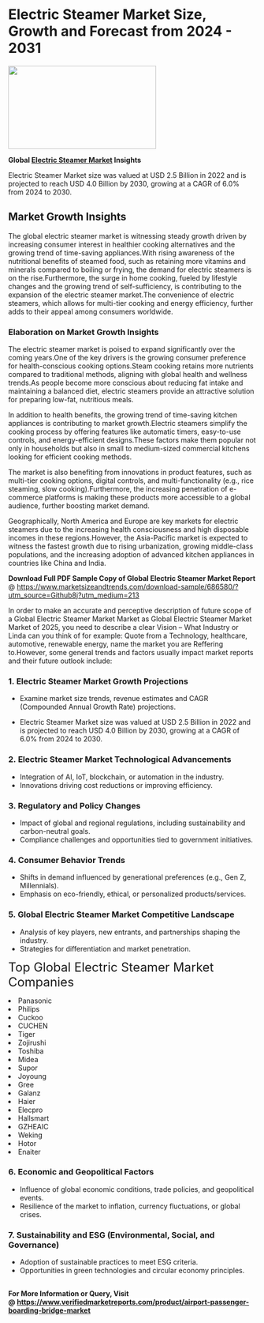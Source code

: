 <H1>Electric Steamer Market Size, Growth and Forecast from 2024 - 2031</H1><img class="aligncenter size-medium wp-image-584254" src="https://thirdeyenews.in/wp-content/uploads/2024/09/Global-Market-Research-300x168.jpeg" alt="" width="300" height="168" /><p><strong>Global&nbsp;<a href="https://www.marketsizeandtrends.com/download-sample/686580/?utm_source=Github8j?utm_medium=213">Electric Steamer Market</a> Insights</strong></p><p>Electric Steamer Market size was valued at USD 2.5 Billion in 2022 and is projected to reach USD 4.0 Billion by 2030, growing at a CAGR of 6.0% from 2024 to 2030.</p><p><h2>Market Growth Insights</h2> <p>The global electric steamer market is witnessing steady growth driven by increasing consumer interest in healthier cooking alternatives and the growing trend of time-saving appliances.With rising awareness of the nutritional benefits of steamed food, such as retaining more vitamins and minerals compared to boiling or frying, the demand for electric steamers is on the rise.Furthermore, the surge in home cooking, fueled by lifestyle changes and the growing trend of self-sufficiency, is contributing to the expansion of the electric steamer market.The convenience of electric steamers, which allows for multi-tier cooking and energy efficiency, further adds to their appeal among consumers worldwide.</p> <h3>Elaboration on Market Growth Insights</h3> <p>The electric steamer market is poised to expand significantly over the coming years.One of the key drivers is the growing consumer preference for health-conscious cooking options.Steam cooking retains more nutrients compared to traditional methods, aligning with global health and wellness trends.As people become more conscious about reducing fat intake and maintaining a balanced diet, electric steamers provide an attractive solution for preparing low-fat, nutritious meals.</p> <p>In addition to health benefits, the growing trend of time-saving kitchen appliances is contributing to market growth.Electric steamers simplify the cooking process by offering features like automatic timers, easy-to-use controls, and energy-efficient designs.These factors make them popular not only in households but also in small to medium-sized commercial kitchens looking for efficient cooking methods.</p> <p>The market is also benefiting from innovations in product features, such as multi-tier cooking options, digital controls, and multi-functionality (e.g., rice steaming, slow cooking).Furthermore, the increasing penetration of e-commerce platforms is making these products more accessible to a global audience, further boosting market demand.</p> <p>Geographically, North America and Europe are key markets for electric steamers due to the increasing health consciousness and high disposable incomes in these regions.However, the Asia-Pacific market is expected to witness the fastest growth due to rising urbanization, growing middle-class populations, and the increasing adoption of advanced kitchen appliances in countries like China and India.</p> <p><span class=""><strong>Download Full PDF Sample Copy of Global Electric Steamer Market Report</strong> @ <a href="https://www.marketsizeandtrends.com/download-sample/686580/?utm_source=Github8j?utm_medium=213" target="_blank">https://www.marketsizeandtrends.com/download-sample/686580/?utm_source=Github8j?utm_medium=213</a></span></p><p>In order to make an accurate and perceptive description of future scope of a Global&nbsp;Electric Steamer Market Market as Global&nbsp;Electric Steamer Market Market of 2025, you need to describe a clear Vision &ndash; What Industry or Linda can you think of for example: Quote from a Technology, healthcare, automotive, renewable energy, name the market you are Reffering to.However, some general trends and factors usually impact market reports and their future outlook include:</p><h3>1.&nbsp;<strong>Electric Steamer Market Growth Projections</strong></h3><ul><li>Examine market size trends, revenue estimates and CAGR (Compounded Annual Growth Rate) projections.</li><li><p>Electric Steamer Market size was valued at USD 2.5 Billion in 2022 and is projected to reach USD 4.0 Billion by 2030, growing at a CAGR of 6.0% from 2024 to 2030.</p></li></ul><h3>2.&nbsp;<strong>Electric Steamer Market Technological Advancements</strong></h3><ul><li>Integration of AI, IoT, blockchain, or automation in the industry.</li><li>Innovations driving cost reductions or improving efficiency.</li></ul><h3>3.&nbsp;<strong>Regulatory and Policy Changes</strong></h3><ul><li>Impact of global and regional regulations, including sustainability and carbon-neutral goals.</li><li>Compliance challenges and opportunities tied to government initiatives.</li></ul><h3>4.&nbsp;<strong>Consumer Behavior Trends</strong></h3><ul><li>Shifts in demand influenced by generational preferences (e.g., Gen Z, Millennials).</li><li>Emphasis on eco-friendly, ethical, or personalized products/services.</li></ul><h3>5.&nbsp;<strong>Global Electric Steamer Market Competitive Landscape</strong></h3><ul><li>Analysis of key players, new entrants, and partnerships shaping the industry.</li><li>Strategies for differentiation and market penetration.</li></ul><p data-pm-slice="1 1 []"><span style="color: inherit; font-family: inherit; font-size: 25px;">Top Global Electric Steamer Market Companies</span></p><div class="" data-test-id=""><p><li>Panasonic</li><li> Philips</li><li> Cuckoo</li><li> CUCHEN</li><li> Tiger</li><li> Zojirushi</li><li> Toshiba</li><li> Midea</li><li> Supor</li><li> Joyoung</li><li> Gree</li><li> Galanz</li><li> Haier</li><li> Elecpro</li><li> Hallsmart</li><li> GZHEAIC</li><li> Weking</li><li> Hotor</li><li> Enaiter</li></p></div><h3>6.&nbsp;<strong>Economic and Geopolitical Factors</strong></h3><ul><li>Influence of global economic conditions, trade policies, and geopolitical events.</li><li>Resilience of the market to inflation, currency fluctuations, or global crises.</li></ul><h3>7.&nbsp;<strong>Sustainability and ESG (Environmental, Social, and Governance)</strong></h3><ul><li>Adoption of sustainable practices to meet ESG criteria.</li><li>Opportunities in green technologies and circular economy principles.</li></ul><h2><strong style="font-size: 14px;">For More Information or Query, Visit @&nbsp;</strong><a style="background-color: #ffffff; font-size: 14px;" href="https://www.marketsizeandtrends.com/report/electric-steamer-market/" target="_blank">https://www.verifiedmarketreports.com/product/airport-passenger-boarding-bridge-market</a></h2>